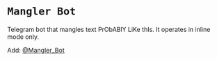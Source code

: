 # `Mangler Bot`

Telegram bot that mangles text PrObABlY LiKe thIs. It operates in inline mode only.

Add: [@Mangler_Bot](https://t.me/mangler_bot)
